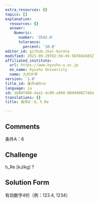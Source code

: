 ```yaml
---
extra_resources: {}
topics: []
explanation:
  resources: {}
  answer:
    Numeric:
      number: '3542.0'
      tolerance:
        percent: '10.0'
editor_id: github.cbal-kurata
modified: 2021-09-29T02:56:49.587602485Z
affiliated_institute:
  url: https://www.kyushu-u.ac.jp
  en_name: Kyushu University
  name: 九州大学
version: '1.0'
title_id: 条件a6hre
language: ja
id: 1b88f488-daa1-4c89-a968-0049400274da
translations: {}
title: 条件A：6，h_Re

---
```


## Comments
条件A：6

## Challenge
h_Re [kJ/kg] ?

## Solution Form
有効数字4桁（例：123.4,  1234）




